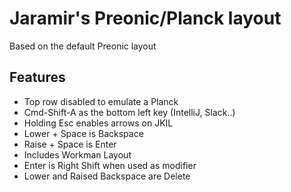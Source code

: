 # Jaramir's Preonic/Planck layout

Based on the default Preonic layout


Features
--------
* Top row disabled to emulate a Planck
* Cmd-Shift-A as the bottom left key (IntelliJ, Slack..)
* Holding Esc enables arrows on JKIL
* Lower + Space is Backspace
* Raise + Space is Enter
* Includes Workman Layout
* Enter is Right Shift when used as modifier
* Lower and Raised Backspace are Delete
